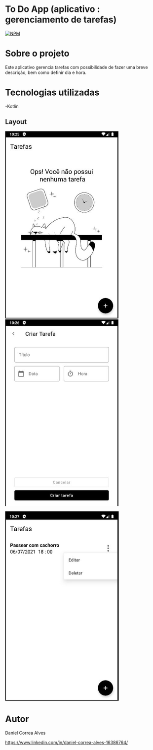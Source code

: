 # To Do App (aplicativo : gerenciamento de tarefas) 
[![NPM](https://img.shields.io/npm/l/react)](https://github.com/dan-correa/ToDoApp/blob/main/LICENSE) 

# Sobre o projeto


Este aplicativo gerencia tarefas com possibilidade de fazer uma breve descrição, bem como definir dia e hora.



# Tecnologias utilizadas

-Kotlin

## Layout 

![Main](https://github.com/dan-correa/ToDoApp/blob/master/assets/main.JPG) ![Add Task](https://github.com/dan-correa/ToDoApp/blob/master/assets/add_task.JPG)

![Edit an Delete Task](https://github.com/dan-correa/ToDoApp/blob/master/assets/edit_and_delete_task.JPG)  

# Autor

Daniel Correa Alves 

https://www.linkedin.com/in/daniel-correa-alves-16386764/

